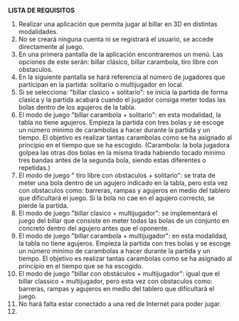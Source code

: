 **LISTA DE REQUISITOS**
1. Realizar una aplicación que permita jugar al billar en 3D en distintas modalidades.
2. No se creará ninguna cuenta ni se registrará el usuario, se accede directamente al juego. 
3. En una primera pantalla de la aplicación encontraremos un menú. Las opciones de este serán: billar clásico, billar carambola, tiro libre con obstaculos.
4. En la siguiente pantalla se hará referencia al número de jugadores que participan en la partida: solitario o multijugador en local.
6. Si se selecciona: "billar clasico + solitario": se inicia la partida de forma clasica y la partida acabará cuando el jugador consiga meter todas las bolas dentro de los agujeros de la tabla. 
8. El modo de juego "billar carambola + solitario": en esta modalidad, la tabla no tiene agujeros. Empieza la partida con tres bolas y se escoge un número minimo de carambolas a hacer durante la partida y un tiempo. El objetivo es realizar tantas carambolas como se ha asignado al principio en el tiempo que se ha escogido. (Carambola: la bola jugadora golpea las otras dos bolas en la misma tirada habiendo tocado mínimo tres bandas antes de la segunda bola, siendo estas diferentes o repetidas.)
9. El modo de juego " tiro libre con obstaculos + solitario": se trata de meter una bola dentro de un agujero indicado en la tabla, pero esta vez con obstaculos como: barreras, rampas y agujeros en medio del tablero que dificultará el juego. Si la bola no cae en el agujero correcto, se pierde la partida. 
10. El modo de juego "billar clasico + multijugador": se implementará el juego del billar que consiste en meter todas las bolas de un conjunto en concreto dentro del agujero antes que el oponente. 
11. El modo de juego "billar carambola + multijugador": en esta modalidad, la tabla no tiene agujeros. Empieza la partida con tres bolas y se escoge un número minimo de carambolas a hacer durante la partida y un tiempo. El objetivo es realizar tantas carambolas como se ha asignado al principio en el tiempo que se ha escogido. 
12. El modo de juego "billar con obstáculos + multijugador": igual que el billar classico + multijugador, pero esta vez con obstaculos como: barreras, rampas y agujeros en medio del tablero que dificultará el juego. 
13. No hará falta estar conectado a una red de Internet para poder jugar.
14. 
